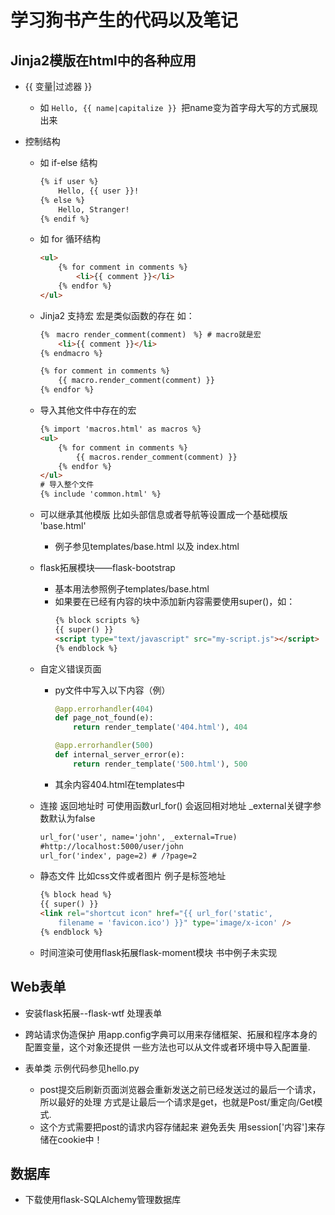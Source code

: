 学习狗书产生的代码以及笔记
=======================

Jinja2模版在html中的各种应用
--------------------------

* {{ 变量|过滤器 }}
    * 如  ```Hello, {{ name|capitalize }} ```把name变为首字母大写的方式展现出来

* 控制结构

    * 如 if-else 结构
        ```html
        {% if user %}
            Hello, {{ user }}!
        {% else %}
            Hello, Stranger!
        {% endif %}
        ```

    * 如 for 循环结构
        ```html
        <ul>
            {% for comment in comments %}
                <li>{{ comment }}</li>
            {% endfor %}
        </ul>
        ```

    * Jinja2 支持宏  宏是类似函数的存在 如：
        ```html
        {%　macro render_comment(comment)　%} # macro就是宏
            <li>{{ comment }}</li>
        {% endmacro %}

        {% for comment in comments %}
            {{ macro.render_comment(comment) }}
        {% endfor %}
        ```

    * 导入其他文件中存在的宏
        ```html
        {% import 'macros.html' as macros %}
        <ul>
            {% for comment in comments %}
                {{ macros.render_comment(comment) }}
            {% endfor %}
        </ul>
        # 导入整个文件
        {% include 'common.html' %}
        ```

    * 可以继承其他模版 比如头部信息或者导航等设置成一个基础模版 'base.html'
        * 例子参见templates/base.html 以及 index.html

    * flask拓展模块——flask-bootstrap
        * 基本用法参照例子templates/base.html
        * 如果要在已经有内容的块中添加新内容需要使用super()，如：
            ```html
            {% block scripts %}
            {{ super() }}
            <script type="text/javascript" src="my-script.js"></script>
            {% endblock %}
            ```

    * 自定义错误页面
        * py文件中写入以下内容（例）
            ```python
            @app.errorhandler(404)
            def page_not_found(e):
                return render_template('404.html'), 404

            @app.errorhandler(500)
            def internal_server_error(e):
                return render_template('500.html'), 500
            ```

        * 其余内容404.html在templates中

    * 连接 返回地址时 可使用函数url_for() 会返回相对地址 _external关键字参数默认为false
        ```html
        url_for('user', name='john', _external=True)
        #http://localhost:5000/user/john
        url_for('index', page=2) # /?page=2
        ```

    * 静态文件 比如css文件或者图片 例子是标签地址
        ```html
        {% block head %}
        {{ super() }}
        <link rel="shortcut icon" href="{{ url_for('static',
            filename = 'favicon.ico') }}" type='image/x-icon' />
        {% endblock %}
        ```

    * 时间渲染可使用flask拓展flask-moment模块 书中例子未实现


Web表单
-------
* 安装flask拓展--flask-wtf 处理表单

* 跨站请求伪造保护
        用app.config字典可以用来存储框架、拓展和程序本身的配置变量，这个对象还提供
    一些方法也可以从文件或者环境中导入配置量.

* 表单类
    示例代码参见hello.py
    * post提交后刷新页面浏览器会重新发送之前已经发送过的最后一个请求，所以最好的处理
    方式是让最后一个请求是get，也就是Post/重定向/Get模式.
    * 这个方式需要把post的请求内容存储起来 避免丢失 用session['内容']来存储在cookie中！

数据库
------
* 下载使用flask-SQLAlchemy管理数据库
